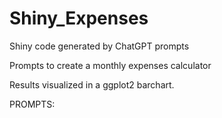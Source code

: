 # Shiny_Expenses
Shiny code generated by ChatGPT prompts

Prompts to create a monthly expenses calculator

Results visualized in a  ggplot2 barchart.

PROMPTS:


